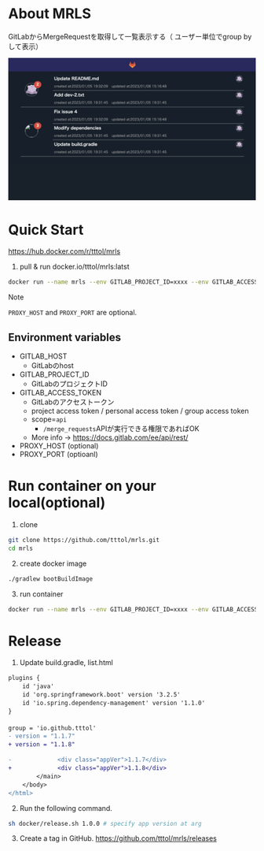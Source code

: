 # About MRLS

GitLabからMergeRequestを取得して一覧表示する（
ユーザー単位でgroup byして表示）

![ページサンプル](src/main/resources/static/img/page-sample.png)

# Quick Start

https://hub.docker.com/r/tttol/mrls

1. pull & run docker.io/tttol/mrls:latst
```bash
docker run --name mrls --env GITLAB_PROJECT_ID=xxxx --env GITLAB_ACCESS_TOKEN=xxxx --env GITLAB_HOST=xxx --env PROXY_HOST=xxx --env PROXY_PORT=xxx -it -p 8888:8080 tttol/mrls:latest
```
> [!NOTE]
> `PROXY_HOST` and `PROXY_PORT` are optional.

## Environment variables
- GITLAB_HOST
    - GitLabのhost
- GITLAB_PROJECT_ID
    - GitLabのプロジェクトID
- GITLAB_ACCESS_TOKEN
    - GitLabのアクセストークン
    - project access token / personal access token / group access token
    - scope=`api`
        - `/merge_requests`APIが実行できる権限であればOK
    - More info -> https://docs.gitlab.com/ee/api/rest/
- PROXY_HOST (optional)
- PROXY_PORT (optioanl)

# Run container on your local(optional)

1. clone

```bash
git clone https://github.com/tttol/mrls.git
cd mrls
```

2. create docker image

```bash
./gradlew bootBuildImage
```

3. run container

```bash
docker run --name mrls --env GITLAB_PROJECT_ID=xxxx --env GITLAB_ACCESS_TOKEN=xxxx --env GITLAB_HOST=xxx --env PROXY_HOST=xxx --env PROXY_PORT=xxx -it -p 8888:8080 tttol/mrls:latest
```

# Release
1. Update build.gradle, list.html
```diff
plugins {
    id 'java'
    id 'org.springframework.boot' version '3.2.5'
    id 'io.spring.dependency-management' version '1.1.0'
}

group = 'io.github.tttol'
- version = "1.1.7"
+ version = "1.1.8"
```

```diff
-             <div class="appVer">1.1.7</div>
+             <div class="appVer">1.1.8</div>
        </main>
    </body>
</html>
```

2. Run the following command.
```bash
sh docker/release.sh 1.0.0 # specify app version at arg 
```

3. Create a tag in GitHub.
https://github.com/tttol/mrls/releases
